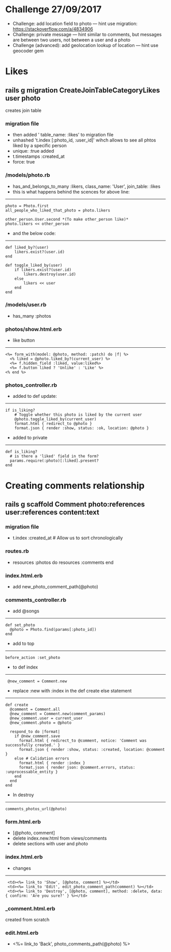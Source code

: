 # Challenge 27/09/2017
- Challenge: add location field to photo — hint use migration: https://stackoverflow.com/a/4834906
- Challenge: private message — hint similar to comments, but messages are between two users, not between a user and a photo
- Challenge (advanced): add geolocation lookup of location — hint use geocoder gem

# Likes
## rails g migration CreateJoinTableCategoryLikes user photo
creates join table
### migration file
- then added ' table_name: :likes' to migration file
- unhashed 't.index [:photo_id, :user_id]' wihch allows to see all phtos liked by a specific person
- unique: :true added
- t.timestamps :created_at
- force: true

### /models/photo.rb
- has_and_belongs_to_many :likers, class_name: 'User', join_table: :likes
- this is what happens behind the scences for above line: 
---
    photo = Photo.first
    all_people_who_liked_that_photo = photo.likers

    other_person.User.second *(To make other_person like)*
    photo.likers << other_person    
- and the below code:
---
    def liked_by?(user)
        likers.exist?(user.id)
    end

    def toggle_liked_by(user)
        if likers.exist?(user.id)
            likers.destroy(user.id)
        else
            likers << user
        end
    end

### /models/user.rb
- has_many :photos

### photos/show.html.erb
- like button
---
    <%= form_with(model: @photo, method: :patch) do |f| %>
      <% liked = @photo.liked_by?(current_user) %>
      <%= f.hidden_field :liked, value:liked%>
      <%= f.button liked ? 'Unlike' : 'Like' %>
    <% end %>

### photos_controller.rb
- added to def update:
---
    if is_liking?
        # Toggle whether this photo is liked by the current user
        @photo.toggle_liked_by(current_user)
        format.html { redirect_to @photo }
        format.json { render :show, status: :ok, location: @photo }
- added to private
---
    def is_liking?
      # is there a 'liked' field in the form?
      params.require(:photo)[:liked].present?
    end

# Creating comments relationship
## rails g scaffold Comment photo:references user:references content:text
### migration file 
- t.index :created_at # Allow us to sort chronologically

### routes.rb
-   resources :photos do
    resources :comments
  end

### index.html.erb
- add new_photo_comment_path(@photo)

### comments_controller.rb 
- add @songs
--- 
    def set_photo
      @photo = Photo.find(params[:photo_id])
    end
- add to top
---     
    before_action :set_photo
- to def index
--- 
     @new_comment = Comment.new
- replace :new with :index in the def create else statement
---
    def create
      @comment = Comment.all
      @new_comment = Comment.new(comment_params)
      @new_comment.user = current_user
      @new_comment.photo = @photo

      respond_to do |format|
        if @new_comment.save
          format.html { redirect_to @comment, notice: 'Comment was successfully created.' }
          format.json { render :show, status: :created, location: @comment }
        else # Calidation errors
          format.html { render :index }
          format.json { render json: @comment.errors, status: :unprocessable_entity }
        end
      end
    end
- In destroy
---
    comments_photos_url(@photo)

### form.html.erb
- [@photo, comment]
- delete index.new.html from views/comments
- delete sections with user and photo

### index.html.erb
- changes
---
     <td><%= link_to 'Show', [@photo, comment] %></td>
     <td><%= link_to 'Edit', edit_photo_comment_path(comment) %></td>
     <td><%= link_to 'Destroy', [@photo, comment], method: :delete, data: { confirm: 'Are you sure?' } %></td>

### _comment.html.erb
created from scratch

### edit.html.erb
- <%= link_to 'Back', photo_comments_path(@photo) %>